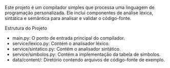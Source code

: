 Este projeto é um compilador simples que processa uma linguagem de programação personalizada. Ele inclui componentes de análise léxica, sintática e semântica para analisar e validar o código-fonte.

Estrutura do Projeto
* main.py: O ponto de entrada principal do compilador.
* service/lexico.py: Contém o analisador léxico.
* service/sintatico.py: Contém o analisador sintático.
* service/simbolos.py: Contém a implementação da tabela de símbolos.
* data/content/: Diretório contendo arquivos de código-fonte de exemplo.

